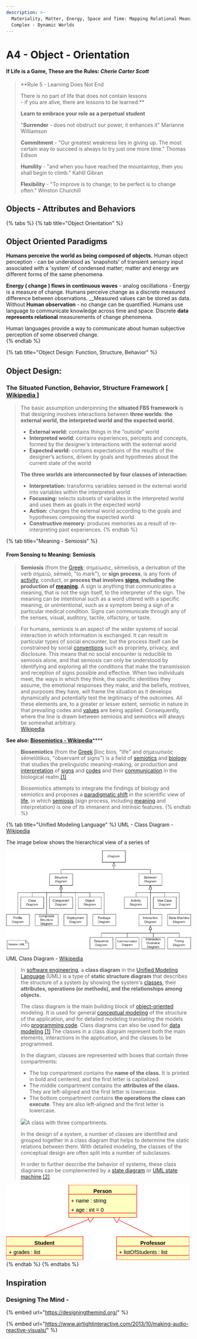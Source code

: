 ```yaml
---
description: >-
  Materiality, Matter, Energy, Space and Time: Mapping Relational Meanings in
  Complex - Dynamic Worlds
---
```


# A4 - Object - Orientation

#### If Life is a Game, These are the Rules:  _Cherie Carter Scott_

> **Rule 5 - Learning Does Not End  
>   
> There is no part of life that does not contain lessons   
>      -  if you are alive, there are lessons to be learned.**
>
> **Learn to embrace your role as a perpetual student**
>
>  "**Surrender** - does not obstruct our power, it enhances it" Marianne Williamson  
>   
> **Commitment** - "Our greatest weakness lies in giving up.  The most certain way to succeed is always to try just one more time."  Thomas Edison  
>   
> **Humility** - "and when you have reached the mountaintop, then you shall begin to climb." Kahlil Gibran   
>   
> **Flexibility** - "To improve is to change;  to be perfect is to change often."  Winston Churchill

## Objects - Attributes and Behaviors

{% tabs %}
{% tab title="Object Orientation" %}
## Object Oriented Paradigms

**Humans perceive the world as being composed of objects.**  Human object perception - can be understood as 'snapshots' of transient sensory input associated with a 'system' of condensed matter; matter and energy are different forms of the same phenomena.  

**Energy  \( change \) flows in continuous waves** - analog oscillations - Energy is a measure of change.  Humans perceive change as a discrete measured difference between observations. __Measured values can be stored as data. Without **Human observation** - no change can be quantified.   Humans use language to communicate knowledge across time and space.   Discrete **data represents relational** measurements of change phenomena.  

Human languages provide a way to communicate about human subjective perception of some observed change.  
{% endtab %}

{% tab title="Object Design: Function, Structure, Behavior" %}
## Object Design: 

### The Situated Function, Behavior, Structure Framework [\[ Wikipedia \] ](https://en.wikipedia.org/wiki/Function-Behaviour-Structure_ontology#:~:text=The%20Function%2DBehaviour%2DStructure%20ontology%20is%20the%20basis%20for%20two,and%20structure%2C%20and%20subclasses%20thereof.)

> The basic assumption underpinning the **situated FBS framework** is that designing involves interactions between **three worlds**: **the external world, the interpreted world and the expected world.** 
>
> * **External world:** contains things in the “outside” world
> * **Interpreted world**: contains experiences, percepts and concepts, formed by the designer’s interactions with the external world
> * **Expected world:** contains expectations of the results of the designer’s actions, driven by goals and hypotheses about the current state of the world
>
> **The three worlds are interconnected by four classes of interaction:**
>
> * **Interpretation:** transforms variables sensed in the external world into variables within the interpreted world
> * **Focussing:** selects subsets of variables in the interpreted world and uses them as goals in the expected world
> * **Action:** changes the external world according to the goals and hypotheses composing the expected world
> * **Constructive memory:** produces memories as a result of re-interpreting past experiences.
{% endtab %}

{% tab title="Meaning - Semiosis" %}
#### From Sensing to Meaning:  Semiosis

> **Semiosis** \(from the [Greek](https://en.wikipedia.org/wiki/Greek_language): σημείωσις, sēmeíōsis, a derivation of the verb σημειῶ, sēmeiô, "to mark"\), or **sign process**, is any form of [activity](https://en.wikipedia.org/wiki/Action_%28philosophy%29), conduct, or **process that involves** [**signs**](https://en.wikipedia.org/wiki/Sign_%28semiotics%29)**, including the production of** [**meaning**](https://en.wikipedia.org/wiki/Meaning_%28semiotics%29)**.** A sign is anything that communicates a meaning, that is not the sign itself, to the interpreter of the sign. The meaning can be intentional such as a word uttered with a specific meaning, or unintentional, such as a symptom being a sign of a particular medical condition. Signs can communicate through any of the senses, visual, auditory, tactile, olfactory, or taste.

> For humans, semiosis is an aspect of the wider systems of social interaction in which information is exchanged. It can result in particular types of social encounter, but the process itself can be constrained by social [conventions](https://en.wikipedia.org/wiki/Convention_%28norm%29) such as propriety, privacy, and disclosure. This means that no social encounter is reducible to semiosis alone, and that semiosis can only be understood by identifying and exploring all the conditions that make the transmission and reception of signs possible and effective. When two individuals meet, the ways in which they think, the specific identities they assume, the emotional responses they make, and the beliefs, motives, and purposes they have, will frame the situation as it develops dynamically and potentially test the legitimacy of the outcomes. All these elements are, to a greater or lesser extent, semiotic in nature in that prevailing codes and [values](https://en.wikipedia.org/wiki/Value_%28Semiotics%29) are being applied. Consequently, where the line is drawn between semiosis and semiotics will always be somewhat arbitrary.  
> [Wikipedia](https://en.wikipedia.org/wiki/Semiosis)

**See also:**  [**Biosemiotics - Wikipedia**](https://en.wikipedia.org/wiki/Biosemiotics)\*\*\*\*

> **Biosemiotics** \(from the [Greek](https://en.wikipedia.org/wiki/Ancient_Greek) βίος bios, "life" and σημειωτικός sēmeiōtikos, "observant of signs"\) is a field of [semiotics](https://en.wikipedia.org/wiki/Semiotics) and [biology](https://en.wikipedia.org/wiki/Biology) that studies the prelinguistic meaning-making, or production and [interpretation](https://en.wikipedia.org/wiki/Interpretation_%28logic%29) of [signs](https://en.wikipedia.org/wiki/Sign_%28semiotics%29) and [codes](https://en.wikipedia.org/wiki/Code_%28semiotics%29) and their [communication](https://en.wikipedia.org/wiki/Communication) in the biological realm.[\[1\]](https://en.wikipedia.org/wiki/Biosemiotics#cite_note-1)
>
> Biosemiotics attempts to integrate the findings of biology and semiotics and proposes a [paradigmatic shift](https://en.wikipedia.org/wiki/Paradigm_shift) in the scientific view of [life](https://en.wikipedia.org/wiki/Life), in which [semiosis](https://en.wikipedia.org/wiki/Semiosis) \(sign process, including [meaning](https://en.wikipedia.org/wiki/Meaning_%28semiotics%29) and interpretation\) is one of its immanent and intrinsic features.
{% endtab %}

{% tab title="Unified Modeling Language" %}
UML - Class Diagram - [Wikipedia](https://en.wikipedia.org/wiki/Class_diagram)  
  
The image below shows the hierarchical view of a series of   


![https://commons.wikimedia.org  Uml\_diagram2.png](../.gitbook/assets/uml_diagram2.png)

UML Class Diagram - [Wikipedia](https://en.wikipedia.org/wiki/Class_diagram)

> In [software engineering](https://en.wikipedia.org/wiki/Software_engineering), a **class diagram** in the [Unified Modeling Language](https://en.wikipedia.org/wiki/Unified_Modeling_Language) \(UML\) is a type of **static structure diagram** that describes the structure of a system by showing the system's [classes](https://en.wikipedia.org/wiki/Class_%28computer_science%29), their **attributes, operations \(or methods\), and the relationships among objects.**
>
> The class diagram is the main building block of [object-oriented](https://en.wikipedia.org/wiki/Object-oriented_programming) modeling. It is used for general [conceptual modeling](https://en.wikipedia.org/wiki/Conceptual_model) of the structure of the application, and for detailed modeling translating the models into [programming code](https://en.wikipedia.org/wiki/Programming_code). Class diagrams can also be used for [data modeling](https://en.wikipedia.org/wiki/Data_modeling).[\[1\]](https://en.wikipedia.org/wiki/Class_diagram#cite_note-1) The classes in a class diagram represent both the main elements, interactions in the application, and the classes to be programmed.
>
> In the diagram, classes are represented with boxes that contain three compartments:
>
> * The top compartment contains the **name of the class.** It is printed in bold and centered, and the first letter is capitalized.
> * The middle compartment contains the **attributes of the class.** They are left-aligned and the first letter is lowercase.
> * The bottom compartment contains **the operations the class can execute**. They are also left-aligned and the first letter is lowercase.
>
> [![](https://upload.wikimedia.org/wikipedia/commons/thumb/4/41/BankAccount1.svg/220px-BankAccount1.svg.png)](https://en.wikipedia.org/wiki/File:BankAccount1.svg)A class with three compartments.
>
> In the design of a system, a number of classes are identified and grouped together in a class diagram that helps to determine the static relations between them. With detailed modeling, the classes of the conceptual design are often split into a number of subclasses.
>
> In order to further describe the behavior of systems, these class diagrams can be complemented by a [state diagram](https://en.wikipedia.org/wiki/State_diagram) or [UML state machine](https://en.wikipedia.org/wiki/UML_state_machine).[\[2\]](https://en.wikipedia.org/wiki/Class_diagram#cite_note-SWA09-2)

![Base-Class and Child-Class Hierarchy Relationship](../.gitbook/assets/500px-kp-uml-generalization-20060325.svg.png)
{% endtab %}
{% endtabs %}



## Inspiration

### Designing The Mind - 

{% embed url="https://designingthemind.org/" %}

{% embed url="https://www.airtightinteractive.com/2013/10/making-audio-reactive-visuals/" %}



